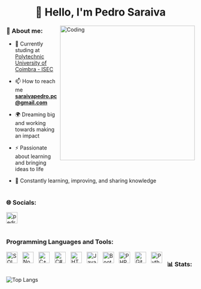 <h1 align="center">👋 Hello, I'm Pedro Saraiva</h1>



<img src="https://user-images.githubusercontent.com/74038190/212749171-b84692a8-2b04-4e3b-93ca-ac14705da224.gif" align="right" alt="Coding" width="360">

<h3 align="left">🧠 About me:</h3>

 - 🔭 Currently studing at [Polytechnic University of Coimbra - ISEC](https://www.ipc.pt)

 - 📫 How to reach me **saraivapedro.pc@gmail.com**

 - 🌍 Dreaming big and working towards making an impact
 
 - ⚡ Passionate about learning and bringing ideas to life

 - 🧠 Constantly learning, improving, and sharing knowledge

 

#

<h3 align="left">🌐 Socials:</h3>

<p align="left">
  <a href="https://www.linkedin.com/in/pedro-saraiva-pc/" target="_blank">
    <img src="https://cdn.jsdelivr.net/gh/devicons/devicon@latest/icons/linkedin/linkedin-original.svg" 
         alt="pedro-saraiva-pc" 
         height="30" 
         width="30" 
         style="vertical-align: middle;" />
  </a>
</p>

#

<h3 align="left"> Programming Languages and Tools:</h3>
<p align="left"> 
 <img 
    align="left" 
    alt="SQL"
    title="SQL" 
    width="30px" 
    style="padding-right: 10px;" 
    src="https://cdn.jsdelivr.net/gh/devicons/devicon@latest/icons/azuresqldatabase/azuresqldatabase-original.svg"
/>
<img 
    align="left" 
    alt="Node.js"
    title="Node.js" 
    width="30px" 
    style="padding-right: 10px;" 
    src="https://cdn.jsdelivr.net/gh/devicons/devicon@latest/icons/nodejs/nodejs-original.svg"
/>
<img 
    align="left" 
    alt="C++"
    title="C++" 
    width="30px" 
    style="padding-right: 10px;" 
    src="https://cdn.jsdelivr.net/gh/devicons/devicon@latest/icons/cplusplus/cplusplus-original.svg"
/>
<img 
    align="left" 
    alt="C#"
    title="C#" 
    width="30px" 
    style="padding-right: 10px;" 
    src="https://cdn.jsdelivr.net/gh/devicons/devicon@latest/icons/csharp/csharp-original.svg"
/>
<img 
    align="left" 
    alt="HTML"
    title="HTML" 
    width="30px" 
    style="padding-right: 10px;" 
    src="https://cdn.jsdelivr.net/gh/devicons/devicon@latest/icons/html5/html5-original.svg" 
/>
<img 
    align="left" 
    alt="JavaScript" 
    title="JavaScript"
    width="30px" 
    style="padding-right: 10px;" 
    src="https://cdn.jsdelivr.net/gh/devicons/devicon@latest/icons/javascript/javascript-original.svg" 
/>
<img 
    align="left" 
    alt="Bootstrap"
    title="Bootstrap" 
    width="30px" 
    style="padding-right: 10px;" 
    src="https://cdn.jsdelivr.net/gh/devicons/devicon@latest/icons/bootstrap/bootstrap-original.svg" 
/>
<img 
    align="left" 
    alt="PHP" 
    title="PHP"
    width="30px" 
    style="padding-right: 10px;" 
    src="https://cdn.jsdelivr.net/gh/devicons/devicon@latest/icons/php/php-original.svg" 
/>
<img 
    align="left" 
    alt="Git" 
    title="Git"
    width="30px" 
    style="padding-right: 10px;" 
    src="https://cdn.jsdelivr.net/gh/devicons/devicon@latest/icons/git/git-original.svg" 
/>
<img 
    align="left" 
    alt="Python" 
    title="Python"
    width="30px" 
    style="padding-right: 10px;" 
    src="https://cdn.jsdelivr.net/gh/devicons/devicon@latest/icons/python/python-original.svg" 
/>
</p>


 #

<h3 align="left">📊 Stats:</h3>

![Top Langs](https://github-readme-streak-stats.herokuapp.com/?user=PedroSaraivaPC&theme=gruvbox)

